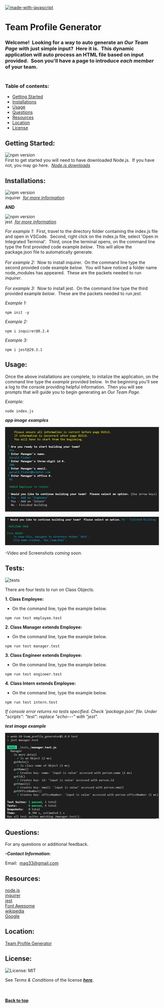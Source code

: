 [![made-with-javascript](https://img.shields.io/badge/Made%20with-JavaScript-1f425f.svg)](https://www.javascript.com)<br>
# **Team Profile Generator**

### Welcome!&nbsp;&nbsp;Looking for a way to auto generate an *Our Team Page* with just simple input?&nbsp;&nbsp;Here it is.&nbsp;&nbsp;This dynamic application will auto process an HTML file based on input provided.&nbsp;&nbsp;Soon you'll have a page to introduce *each member* of your team.<br><br>


### **Table of contents:**

- [Getting Started](#getting)
- [Installations](#installations)
- [Usage](#usage)
- [Questions](#questions)
- [Resources](#resources)
- [Location](#location)
- [License](#license)

## Getting Started:

![npm version](https://img.shields.io/badge/node-v18.12.1-9cf)<br>First to get started you will need to have downloaded Node.js.&nbsp;&nbsp;If you have not, you may go here.&nbsp;&nbsp;[*Node.js downloads*](https://nodejs.org/en/download/)

## Installations:
  
![npm version](https://img.shields.io/badge/inquirer-v8.2.4-9cf)<br>inquirer&nbsp;&nbsp;[*for more information*](https://www.npmjs.com/package/inquirer)

**AND**

![npm version](https://img.shields.io/badge/jest-v29.3.1-9cf)<br>jest&nbsp;&nbsp;[*for more information*](https://jestjs.io/)
  
*For example 1:*&nbsp;&nbsp;First, travel to the directory folder containing the index.js file and open in VSCode.&nbsp;&nbsp;Second, right click on the index.js file, select 'Open in Integrated Terminal'.&nbsp;&nbsp;Third, once the terminal opens, on the command line type the first provided code example *below*.&nbsp;&nbsp;This will allow the package.json file to automatically generate.<br><br>*For example 2:*&nbsp;&nbsp;Now to install inquirer.&nbsp;&nbsp;On the command line type the second provided code example *below*.&nbsp;&nbsp;You will have noticed a folder name node_modules has appeared.&nbsp;&nbsp;These are the packets needed to run *inquirer*.<br><br>*For example 3:*&nbsp;&nbsp;Now to install jest.&nbsp;&nbsp;On the command line type the third provided example *below*.&nbsp;&nbsp;These are the packets needed to run *jest*.

*Example 1:*
```shell
npm init -y
```

*Example 2:*
```shell
npm i inquirer@8.2.4
```

*Example 3:*
```shell
npm i jest@29.3.1
```

## Usage:
  
Once the above installations are complete, to initalize the application, on the command line type the *example* provided below.&nbsp;&nbsp;In the beginning you'll see a log to the console providing helpful information.&nbsp;&nbsp;Then you will see prompts that will guide you to begin generating an *Our Team Page*.

*Example:*
```shell
node index.js
```

***app image examples***

![app question example](./assets/questionsImageSample.png)

![app finished example](./assets/finishedImageSample.png)

-Video and Screenshots *coming soon*.

## Tests:

![tests](https://img.shields.io/badge/tests-passed-brightgreen)

There are four tests to run on Class Objects.

**1. Class Employee:**
-   On the command line, type the example below.
```shell
npm run test employee.test
```

**2. Class Manager extends Employee:**
-   On the command line, type the example below.
```shell
npm run test manager.test
```

**3. Class Engineer extends Employee:**
-   On the command line, type the example below.
```shell
npm run test engineer.test
```

**4. Class Intern extends Employee:**
-   On the command line, type the example below.
```shell
npm run test intern.test
```

*If console error returns no tests specified.  Check 'package.json' file.  Under "scripts": "test": replace "echo---" with "jest".*

***test image example***

![app test example](./assets/testImageSample.png)

## Questions:

For any questions or additional feedback.

**_-Contact Information:_**

Email:&nbsp;&nbsp;[mag33@gmail.com](mag33@gmail.com)
## Resources:

[node.js](https://nodejs.org/en/docs/)<br>[inquirer](https://www.npmjs.com/package/inquirer?activeTab=readme)<br>[jest](https://jestjs.io/)<br>[Font Awesome](https://fontawesome.com/)<br>[wikipedia](https://en.wikipedia.org/wiki/List_of_colloquial_names_for_universities_and_colleges_in_the_United_States)<br>[Google](https://www.google.com)

## Location:

[Team Profile Generator](https://github.com/zMag33z/week-10-Team_Profile_Generator)

## License:
  
![License: MIT](https://img.shields.io/badge/license-MIT-brightgreen)
  
See *Terms & Conditions* of the license [***here***](https://opensource.org/licenses/MIT).

<br>


#### [**Back to top**](#)